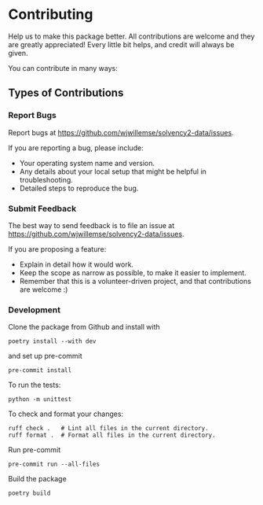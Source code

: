 # Contributing

Help us to make this package better. All contributions are welcome and
they are greatly appreciated! Every little bit helps, and credit will
always be given.

You can contribute in many ways:

## Types of Contributions

### Report Bugs

Report bugs at
<https://github.com/wjwillemse/solvency2-data/issues>.

If you are reporting a bug, please include:

-   Your operating system name and version.
-   Any details about your local setup that might be helpful in
    troubleshooting.
-   Detailed steps to reproduce the bug.

### Submit Feedback

The best way to send feedback is to file an issue at
<https://github.com/wjwillemse/solvency2-data/issues>.

If you are proposing a feature:

-   Explain in detail how it would work.
-   Keep the scope as narrow as possible, to make it easier to
    implement.
-   Remember that this is a volunteer-driven project, and that
    contributions are welcome :)

### Development

Clone the package from Github and install with

```shell
poetry install --with dev
```

and set up pre-commit

```shell
pre-commit install
```

To run the tests:

```shell
python -m unittest 
```

To check and format your changes:
```shell
ruff check .   # Lint all files in the current directory.
ruff format .  # Format all files in the current directory.
```

Run pre-commit

```shell
pre-commit run --all-files
``` 

Build the package
```shell
poetry build
``` 
